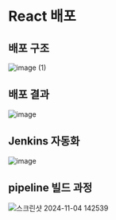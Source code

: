 <h1>React 배포</h1>


<h2>배포 구조</h2>

![image (1)](https://github.com/user-attachments/assets/d5882725-d133-4d93-90e9-f07c7d6e3a81)


<h2>배포 결과</h2>

![image](https://github.com/user-attachments/assets/8e0592b5-25d5-491a-a5f2-1851d844171f)

<h2>Jenkins 자동화</h2>

![image](https://github.com/user-attachments/assets/6c14831e-9347-4925-a509-118a2dd2f635)

<h2>pipeline 빌드 과정</h2>

![스크린샷 2024-11-04 142539](https://github.com/user-attachments/assets/457081e8-6578-4548-a39a-5cf246aa28b1)
